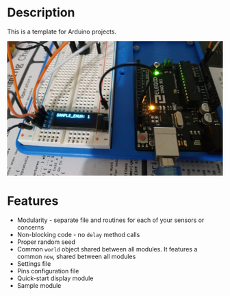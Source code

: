 # Description
This is a template for Arduino projects.

![cover](images/cover.jpg)

# Features
- Modularity - separate file and routines for each of your sensors or concerns
- Non-blocking code - no `delay` method calls
- Proper random seed
- Common `world` object shared between all modules. It features a common `now`, shared between all modules
- Settings file
- Pins configuration file
- Quick-start display module
- Sample module